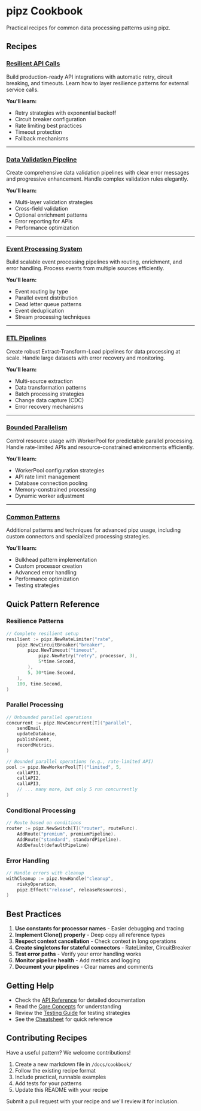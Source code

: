 # pipz Cookbook

Practical recipes for common data processing patterns using pipz.

## Recipes

### [Resilient API Calls](./resilient-api-calls.md)
Build production-ready API integrations with automatic retry, circuit breaking, and timeouts. Learn how to layer resilience patterns for external service calls.

**You'll learn:**
- Retry strategies with exponential backoff
- Circuit breaker configuration
- Rate limiting best practices
- Timeout protection
- Fallback mechanisms

---

### [Data Validation Pipeline](./data-validation-pipeline.md)
Create comprehensive data validation pipelines with clear error messages and progressive enhancement. Handle complex validation rules elegantly.

**You'll learn:**
- Multi-layer validation strategies
- Cross-field validation
- Optional enrichment patterns
- Error reporting for APIs
- Performance optimization

---

### [Event Processing System](./event-processing.md)
Build scalable event processing pipelines with routing, enrichment, and error handling. Process events from multiple sources efficiently.

**You'll learn:**
- Event routing by type
- Parallel event distribution
- Dead letter queue patterns
- Event deduplication
- Stream processing techniques

---

### [ETL Pipelines](./etl-pipelines.md)
Create robust Extract-Transform-Load pipelines for data processing at scale. Handle large datasets with error recovery and monitoring.

**You'll learn:**
- Multi-source extraction
- Data transformation patterns
- Batch processing strategies
- Change data capture (CDC)
- Error recovery mechanisms

---

### [Bounded Parallelism](./bounded-parallelism.md)
Control resource usage with WorkerPool for predictable parallel processing. Handle rate-limited APIs and resource-constrained environments efficiently.

**You'll learn:**
- WorkerPool configuration strategies
- API rate limit management
- Database connection pooling
- Memory-constrained processing
- Dynamic worker adjustment

---

### [Common Patterns](./patterns.md)
Additional patterns and techniques for advanced pipz usage, including custom connectors and specialized processing strategies.

**You'll learn:**
- Bulkhead pattern implementation
- Custom processor creation
- Advanced error handling
- Performance optimization
- Testing strategies

## Quick Pattern Reference

### Resilience Patterns

```go
// Complete resilient setup
resilient := pipz.NewRateLimiter("rate",
    pipz.NewCircuitBreaker("breaker",
        pipz.NewTimeout("timeout",
            pipz.NewRetry("retry", processor, 3),
            5*time.Second,
        ),
        5, 30*time.Second,
    ),
    100, time.Second,
)
```

### Parallel Processing

```go
// Unbounded parallel operations
concurrent := pipz.NewConcurrent[T]("parallel",
    sendEmail,
    updateDatabase,
    publishEvent,
    recordMetrics,
)

// Bounded parallel operations (e.g., rate-limited API)
pool := pipz.NewWorkerPool[T]("limited", 5,
    callAPI1,
    callAPI2,
    callAPI3,
    // ... many more, but only 5 run concurrently
)
```

### Conditional Processing

```go
// Route based on conditions
router := pipz.NewSwitch[T]("router", routeFunc).
    AddRoute("premium", premiumPipeline).
    AddRoute("standard", standardPipeline).
    AddDefault(defaultPipeline)
```

### Error Handling

```go
// Handle errors with cleanup
withCleanup := pipz.NewHandle("cleanup",
    riskyOperation,
    pipz.Effect("release", releaseResources),
)
```

## Best Practices

1. **Use constants for processor names** - Easier debugging and tracing
2. **Implement Clone() properly** - Deep copy all reference types
3. **Respect context cancellation** - Check context in long operations
4. **Create singletons for stateful connectors** - RateLimiter, CircuitBreaker
5. **Test error paths** - Verify your error handling works
6. **Monitor pipeline health** - Add metrics and logging
7. **Document your pipelines** - Clear names and comments

## Getting Help

- Check the [API Reference](../reference/) for detailed documentation
- Read the [Core Concepts](../learn/core-concepts.md) for understanding
- Review the [Testing Guide](../guides/testing.md) for testing strategies
- See the [Cheatsheet](../reference/cheatsheet.md) for quick reference

## Contributing Recipes

Have a useful pattern? We welcome contributions! 

1. Create a new markdown file in `/docs/cookbook/`
2. Follow the existing recipe format
3. Include practical, runnable examples
4. Add tests for your patterns
5. Update this README with your recipe

Submit a pull request with your recipe and we'll review it for inclusion.